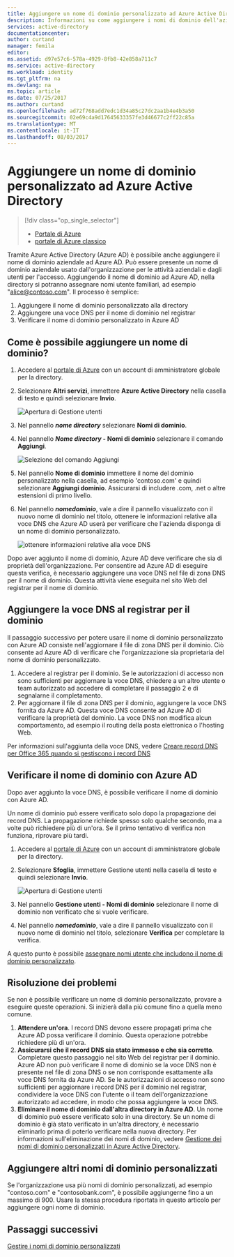 ```yaml
---
title: Aggiungere un nome di dominio personalizzato ad Azure Active Directory | Microsoft Docs
description: Informazioni su come aggiungere i nomi di dominio dell'azienda ad Azure Active Directory e come verificare il nome di dominio.
services: active-directory
documentationcenter: 
author: curtand
manager: femila
editor: 
ms.assetid: d97e57c6-578a-4929-8fb8-42e858a711c7
ms.service: active-directory
ms.workload: identity
ms.tgt_pltfrm: na
ms.devlang: na
ms.topic: article
ms.date: 07/25/2017
ms.author: curtand
ms.openlocfilehash: ad72f768add7edc1d34a85c27dc2aa1b4e4b3a50
ms.sourcegitcommit: 02e69c4a9d17645633357fe3d46677c2ff22c85a
ms.translationtype: MT
ms.contentlocale: it-IT
ms.lasthandoff: 08/03/2017
---
```

# <a name="add-a-custom-domain-name-to-azure-active-directory"></a>Aggiungere un nome di dominio personalizzato ad Azure Active Directory
> [!div class="op_single_selector"]
> * [Portale di Azure](active-directory-domains-add-azure-portal.md)
> * [portale di Azure classico](active-directory-add-domain.md)
> 

Tramite Azure Active Directory (Azure AD) è possibile anche aggiungere il nome di dominio aziendale ad Azure AD. Può essere presente un nome di dominio aziendale usato dall'organizzazione per le attività aziendali e dagli utenti per l'accesso. Aggiungendo il nome di dominio ad Azure AD, nella directory si potranno assegnare nomi utente familiari, ad esempio "alice@contoso.com". Il processo è semplice:

1. Aggiungere il nome di dominio personalizzato alla directory
2. Aggiungere una voce DNS per il nome di dominio nel registrar
3. Verificare il nome di dominio personalizzato in Azure AD

## <a name="how-do-i-add-a-domain-name"></a>Come è possibile aggiungere un nome di dominio?
1. Accedere al [portale di Azure](https://portal.azure.com) con un account di amministratore globale per la directory.
2. Selezionare **Altri servizi**, immettere **Azure Active Directory** nella casella di testo e quindi selezionare **Invio**.
   
   ![Apertura di Gestione utenti](./media/active-directory-domains-add-azure-portal/user-management.png)
3. Nel pannello ***nome directory*** selezionare **Nomi di dominio**.
4. Nel pannello ***Nome directory* - Nomi di dominio** selezionare il comando **Aggiungi**.
   
   ![Selezione del comando Aggiungi](./media/active-directory-domains-add-azure-portal/add-command.png)
5. Nel pannello **Nome di dominio** immettere il nome del dominio personalizzato nella casella, ad esempio 'contoso.com' e quindi selezionare **Aggiungi dominio**. Assicurarsi di includere .com, .net o altre estensioni di primo livello.
6. Nel pannello ***nomedominio***, vale a dire il pannello visualizzato con il nuovo nome di dominio nel titolo, ottenere le informazioni relative alla voce DNS che Azure AD userà per verificare che l'azienda disponga di un nome di dominio personalizzato.
   
   ![ottenere informazioni relative alla voce DNS](./media/active-directory-domains-add-azure-portal/get-dns-info.png)

Dopo aver aggiunto il nome di dominio, Azure AD deve verificare che sia di proprietà dell'organizzazione. Per consentire ad Azure AD di eseguire questa verifica, è necessario aggiungere una voce DNS nel file di zona DNS per il nome di dominio. Questa attività viene eseguita nel sito Web del registrar per il nome di dominio.

## <a name="add-the-dns-entry-at-the-domain-name-registrar-for-the-domain"></a>Aggiungere la voce DNS al registrar per il dominio
Il passaggio successivo per potere usare il nome di dominio personalizzato con Azure AD consiste nell'aggiornare il file di zona DNS per il dominio. Ciò consente ad Azure AD di verificare che l'organizzazione sia proprietaria del nome di dominio personalizzato.

1. Accedere al registrar per il dominio. Se le autorizzazioni di accesso non sono sufficienti per aggiornare la voce DNS, chiedere a un altro utente o team autorizzato ad accedere di completare il passaggio 2 e di segnalarne il completamento.
2. Per aggiornare il file di zona DNS per il dominio, aggiungere la voce DNS fornita da Azure AD. Questa voce DNS consente ad Azure AD di verificare la proprietà del dominio. La voce DNS non modifica alcun comportamento, ad esempio il routing della posta elettronica o l'hosting Web.

Per informazioni sull'aggiunta della voce DNS, vedere [Creare record DNS per Office 365 quando si gestiscono i record DNS](https://support.office.com/article/Create-DNS-records-for-Office-365-when-you-manage-your-DNS-records-b0f3fdca-8a80-4e8e-9ef3-61e8a2a9ab23/)

## <a name="verify-the-domain-name-with-azure-ad"></a>Verificare il nome di dominio con Azure AD
Dopo aver aggiunto la voce DNS, è possibile verificare il nome di dominio con Azure AD.

Un nome di dominio può essere verificato solo dopo la propagazione dei record DNS. La propagazione richiede spesso solo qualche secondo, ma a volte può richiedere più di un'ora. Se il primo tentativo di verifica non funziona, riprovare più tardi.

1. Accedere al [portale di Azure](https://portal.azure.com) con un account di amministratore globale per la directory.
2. Selezionare **Sfoglia**, immettere Gestione utenti nella casella di testo e quindi selezionare **Invio**.
   
   ![Apertura di Gestione utenti](./media/active-directory-domains-add-azure-portal/user-management.png)
3. Nel pannello **Gestione utenti - Nomi di dominio** selezionare il nome di dominio non verificato che si vuole verificare.
4. Nel pannello ***nomedominio***, vale a dire il pannello visualizzato con il nuovo nome di dominio nel titolo, selezionare **Verifica** per completare la verifica.

A questo punto è possibile [assegnare nomi utente che includono il nome di dominio personalizzato](active-directory-users-create-azure-portal.md).

## <a name="troubleshooting"></a>Risoluzione dei problemi
Se non è possibile verificare un nome di dominio personalizzato, provare a eseguire queste operazioni. Si inizierà dalla più comune fino a quella meno comune.

1. **Attendere un'ora**. I record DNS devono essere propagati prima che Azure AD possa verificare il dominio. Questa operazione potrebbe richiedere più di un'ora.
2. **Assicurarsi che il record DNS sia stato immesso e che sia corretto**. Completare questo passaggio nel sito Web del registrar per il dominio. Azure AD non può verificare il nome di dominio se la voce DNS non è presente nel file di zona DNS o se non corrisponde esattamente alla voce DNS fornita da Azure AD. Se le autorizzazioni di accesso non sono sufficienti per aggiornare i record DNS per il dominio nel registrar, condividere la voce DNS con l'utente o il team dell'organizzazione autorizzato ad accedere, in modo che possa aggiungere la voce DNS.
3. **Eliminare il nome di dominio dall'altra directory in Azure AD**. Un nome di dominio può essere verificato solo in una directory. Se un nome di dominio è già stato verificato in un'altra directory, è necessario eliminarlo prima di poterlo verificare nella nuova directory. Per informazioni sull'eliminazione dei nomi di dominio, vedere [Gestione dei nomi di dominio personalizzati in Azure Active Directory](active-directory-domains-manage-azure-portal.md).    

## <a name="add-more-custom-domain-names"></a>Aggiungere altri nomi di dominio personalizzati
Se l'organizzazione usa più nomi di dominio personalizzati, ad esempio "contoso.com" e "contosobank.com", è possibile aggiungerne fino a un massimo di 900. Usare la stessa procedura riportata in questo articolo per aggiungere ogni nome di dominio.

## <a name="next-steps"></a>Passaggi successivi
[Gestire i nomi di dominio personalizzati](active-directory-domains-manage-azure-portal.md)


